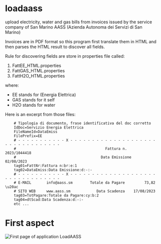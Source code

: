 # loadaass
upload electricity, water and gas bills from invoices issued by the service company of San Marino AASS (Azienda Autonoma dei Servizi di San Marino)

Invoices are in PDF format so this program first translate them in HTML and then parses the HTML result to discover all fields.

Rule for discovering fields are store in properties file called:

1.  FattEE_HTML.properties
2.  FattGAS_HTML.properties
3.  FattH2O_HTML.properties

where:

 - EE stands for (Energia Elettrica)
 - GAS stands for it self
 - H2O stands for water

Here is an excerpt from those files: 
  
		# Tipologia di documento, frase identificativa del doc corretto
		IdDoc=Servizio Energia Elettrica
		FileNameId=DataEmiss
		FilePrefix=EE
		# - - - - - - - - - - - X - - - - - - - - - - - - - - - - - - - - - - - - - - - - - - - - - 
		#                                         Fattura n.   2023/1044418
		#                                       Data Emissione   02/08/2023
		tag01=FattNr:Fattura n:br:e:1
		tag02=DataEmiss:Data Emissione:d:-:-
		# - - - - - - - - - - - X - - - - - - - - - - - - - - - - - - - - - - - - - - - - - - - - - 
		# E-MAIL       info@aass.sm        Totale da Pagare         73,82 \u20ac
		# SITO WEB     www.aass.sm            Data Scadenza    17/08/2023
		tag03=TotPagare:Totale da Pagare:cy:b:2
		tag04=dtScad:Data Scadenza:d:-:-
		etc ...

# First aspect

![First page of application LoadAASS](https://imgur.com/a/S7ZB7Se "Prima pagina")



